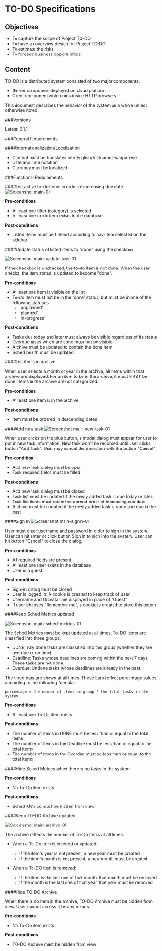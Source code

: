 TO-DO Specifications
====
## Objectives ##
- To capture the scope of Project TO-DO
- To have an overview design for Project TO-DO
- To estimate the risks
- To foresee business opportunities

## Content ##
TO-DO is a distributed system consisted of two major components:

- Server component deployed on cloud platform
- Client component which runs inside HTTP browsers

This document describes the behavior of the system as a whole unless otherwise noted.

###Versions

Latest: 0.1.1

###General Requirements

####Internationalization/Localization
- Content must be translated into English/Vietnamese/Japanese
- Date and time notation
- Currency must be localized

###Functional Requirements

####List active to-do items in order of increasing due date
![Screenshot main-01](screenshots/main-01.png)

**Pre-conditions**

- At least one filter (category) is selected
- At least one to-do item exists in the database

**Post-conditions**

- Listed items must be filtered according to nav-item selected on the sidebar


####Update status of listed items to "done" using the checkbox

![Screenshot main-update-task-01](screenshots/main-update-task-01.png)

If the checkbox is unchecked, the to-do item is not done. When the user checks, the item status is updated to become "done".

**Pre-conditions**

- At least one item is visible on the list
- To-do item must not be in the 'done' status, but must be in one of the following statuses:
	+ 'unplanned'
	+ 'planned'
	+ 'in-progress'

**Post-conditions**

- Tasks due today and later must always be visible regardless of its status
- Overdue tasks which are done must not be visible
- Archive must be updated to contain the done item
- Sched health must be updated

####List items in archive

When user selects a month or year in the archive, all items within that archive are displayed. For an item to be in the archive, it must FIRST be done! Items in the archive are not categorized.

**Pre-conditions**

- At least one item is in the archive

**Post-conditions**

- Item must be ordered in descending dates

####Add new task
![Screenshot main-new-task-01](screenshots/main-new-task-01.png)

When user clicks on the plus button, a modal dialog must appear for user to put in new task information. New task won't be recorded until user clicks button "Add Task". User may cancel the operation with the button "Cancel"

**Pre-condition**

- Add new task dialog must be open
- Task required fields must be filled

**Post-conditions**

- Add new task dialog must be closed
- Task list must be updated if the newly added task is due today or later.
- Task list items must retain the correct order of increasing due date
- Archive must be updated if the newly added task is done and due in the past

####Sign In
![Screenshot main-signin-01](screenshots/main-signin-01.png)

User must enter username and password in order to sign in the system. User can hit enter or click button Sign In to sign into the system. User can hit button "Cancel" to close the dialog.

**Pre-conditions**

- All required fields are present
- At least one user exists in the database
- User is a guest

**Post-conditions**

- Sign-in dialog must be closed
- User is logged in: A cookie is created to keep track of user
- Username and Gravatar are displayed in place of "Guest"
- If user chooses "Remember me", a cookie is created to store this option

####Keep Sched Metrics updated

![Screenshot main-sched-metrics-01](screenshots/main-sched-metrics-01.png)

The Sched Metrics must be kept updated at all times. To-DO items are classified into three groups:

- DONE: Any done tasks are classified into this group (whether they are overdue or on time)
- Deadline: Tasks whose deadlines are coming within the next 7 days. These tasks are not done.
- Overdue: Undone tasks whose deadlines are already in the past.

The three bars are shown at all times. These bars reflect percentage values according to the following formula:

	percentage = the number of items in group / the total tasks in the system

**Pre-conditions**

- At least one To-Do item exists

**Post-conditions**

- The number of items in DONE must be less than or equal to the total items
- The number of items in the Deadline must be less than or equal to the total items
- The number of items in the Overdue must be less than or equal to the total items

####Hide Sched Metrics when there is no tasks in the system

**Pre-conditions**

- No To-Do item exists

**Post-conditions**

- Sched Metrics must be hidden from view

####Keep TO-DO Archive updated

![Screenshot main-archive-01](screenshots/main-archive-01.png)

The archive reflects the number of To-Do items at all times.

- When a To-Do item is inserted or updated:

	- If the item's year is not present, a new year must be created
	- If the item's month is not present, a new month must be created

- When a To-DO item is removed:
	
	- If the item is the last one of that month, that month must be removed
	- If the month is the last one of that year, that year must be removed

####Hide TO-DO Archive

When there is no item in the archive, TO-DO Archive must be hidden from view. User cannot access it by any means.

**Pre-conditions**

- No To-Do item exists

**Post-conditions**

- TO-DO Archive must be hidden from view
